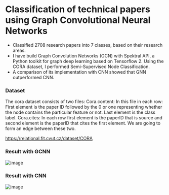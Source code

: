 # Classification of technical papers using Graph Convolutional Neural Networks

- Classified 2708 research papers into 7 classes, based on their research areas.
- I have build Graph Convolution Networks (GCN) with Spektral API, a Python toolkit for graph deep learning based on Tensorflow 2. Using the CORA dataset, I performed Semi-Supervised Node Classification.
- A comparison of its implementation with CNN showed that GNN outperformed CNN.

### Dataset
The cora dataset consists of two files:
Cora.content: In this file in each row:
	First element is the paper ID followed by the 0 or one representing whether the node contains the particular feature or not.
	Last element is the class label.
Cora.cites:
In each row first element is the paperID that is source and second element is the paperID that cites the first element. We are going to form an edge between these two.

https://relational.fit.cvut.cz/dataset/CORA

### Result with GCNN

![image](https://user-images.githubusercontent.com/103813206/182972736-bc082f17-541b-4702-bf24-8eb16768fe3f.png)

### Result with CNN

![image](https://user-images.githubusercontent.com/103813206/182972902-e9f80085-b91e-4763-afee-0d275ba82fe7.png)



